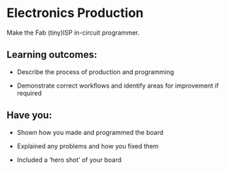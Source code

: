 # Electronics Production
Make the Fab (tiny)ISP in-circuit programmer.

## Learning outcomes:
* Describe the process of production and programming

* Demonstrate correct workflows and identify areas for improvement if required

## Have you:
* Shown how you made and programmed the board

* Explained any problems and how you fixed them

* Included a ‘hero shot’ of your board

